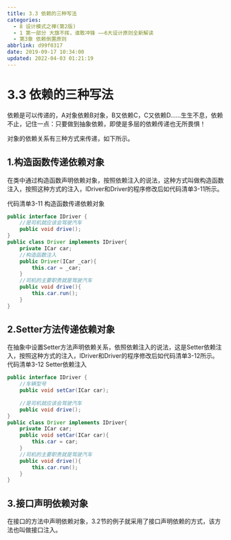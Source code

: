 ```yaml
---
title: 3.3 依赖的三种写法
categories: 
  - 8 设计模式之禅(第2版)
  - 1 第一部分 大旗不挥，谁敢冲锋 ——6大设计原则全新解读
  - 第3章 依赖倒置原则
abbrlink: d99f0317
date: 2019-09-17 10:34:00
updated: 2022-04-03 01:21:19
---
```

# 3.3 依赖的三种写法 #
依赖是可以传递的，A对象依赖B对象，B又依赖C，C又依赖D……生生不息，依赖不止，记住一点：只要做到抽象依赖，即使是多层的依赖传递也无所畏惧！

对象的依赖关系有三种方式来传递，如下所示。
## 1.构造函数传递依赖对象
在类中通过构造函数声明依赖对象，按照依赖注入的说法，这种方式叫做构造函数注入，按照这种方式的注入，IDriver和Driver的程序修改后如代码清单3-11所示。

代码清单3-11 构造函数传递依赖对象
```java
public interface IDriver {
    //是司机就应该会驾驶汽车
    public void drive();
}
public class Driver implements IDriver{
    private ICar car;
    //构造函数注入
    public Driver(ICar _car){
        this.car = _car;
    }
    //司机的主要职责就是驾驶汽车
    public void drive(){
        this.car.run();
    }
}
```
## 2.Setter方法传递依赖对象
在抽象中设置Setter方法声明依赖关系，依照依赖注入的说法，这是Setter依赖注入，按照这种方式的注入，IDriver和Driver的程序修改后如代码清单3-12所示。
代码清单3-12 Setter依赖注入
```java
public interface IDriver {
    //车辆型号
    public void setCar(ICar car);
    
    //是司机就应该会驾驶汽车
    public void drive();
}
public class Driver implements IDriver{
    private ICar car;
    public void setCar(ICar car){
        this.car = car;
    }
    //司机的主要职责就是驾驶汽车
    public void drive(){
        this.car.run();
    }
}
```
## 3.接口声明依赖对象
在接口的方法中声明依赖对象，3.2节的例子就采用了接口声明依赖的方式，该方法也叫做接口注入。


